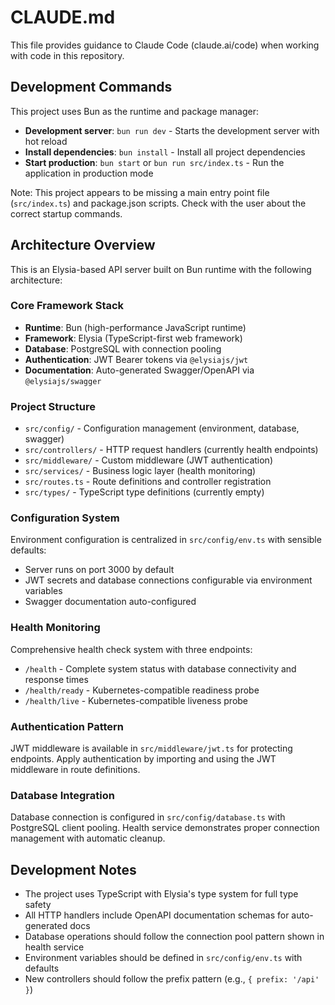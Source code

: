 # CLAUDE.md

This file provides guidance to Claude Code (claude.ai/code) when working with code in this repository.

## Development Commands

This project uses Bun as the runtime and package manager:

- **Development server**: `bun run dev` - Starts the development server with hot reload
- **Install dependencies**: `bun install` - Install all project dependencies
- **Start production**: `bun start` or `bun run src/index.ts` - Run the application in production mode

Note: This project appears to be missing a main entry point file (`src/index.ts`) and package.json scripts. Check with the user about the correct startup commands.

## Architecture Overview

This is an Elysia-based API server built on Bun runtime with the following architecture:

### Core Framework Stack
- **Runtime**: Bun (high-performance JavaScript runtime)
- **Framework**: Elysia (TypeScript-first web framework)
- **Database**: PostgreSQL with connection pooling
- **Authentication**: JWT Bearer tokens via `@elysiajs/jwt`
- **Documentation**: Auto-generated Swagger/OpenAPI via `@elysiajs/swagger`

### Project Structure
- `src/config/` - Configuration management (environment, database, swagger)
- `src/controllers/` - HTTP request handlers (currently health endpoints)
- `src/middleware/` - Custom middleware (JWT authentication)
- `src/services/` - Business logic layer (health monitoring)
- `src/routes.ts` - Route definitions and controller registration
- `src/types/` - TypeScript type definitions (currently empty)

### Configuration System
Environment configuration is centralized in `src/config/env.ts` with sensible defaults:
- Server runs on port 3000 by default
- JWT secrets and database connections configurable via environment variables
- Swagger documentation auto-configured

### Health Monitoring
Comprehensive health check system with three endpoints:
- `/health` - Complete system status with database connectivity and response times
- `/health/ready` - Kubernetes-compatible readiness probe
- `/health/live` - Kubernetes-compatible liveness probe

### Authentication Pattern
JWT middleware is available in `src/middleware/jwt.ts` for protecting endpoints. Apply authentication by importing and using the JWT middleware in route definitions.

### Database Integration
Database connection is configured in `src/config/database.ts` with PostgreSQL client pooling. Health service demonstrates proper connection management with automatic cleanup.

## Development Notes

- The project uses TypeScript with Elysia's type system for full type safety
- All HTTP handlers include OpenAPI documentation schemas for auto-generated docs
- Database operations should follow the connection pool pattern shown in health service
- Environment variables should be defined in `src/config/env.ts` with defaults
- New controllers should follow the prefix pattern (e.g., `{ prefix: '/api' }`)